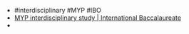 - #interdisciplinary #MYP #IBO
- [MYP interdisciplinary study | International Baccalaureate](https://ibo.org/programmes/middle-years-programme/curriculum/interdisciplinary/)
-